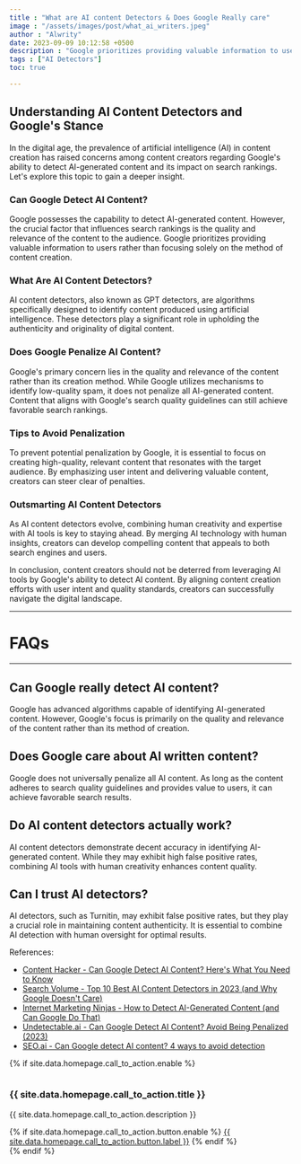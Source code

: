 ```yaml
---
title : "What are AI content Detectors & Does Google Really care"
image : "/assets/images/post/what_ai_writers.jpeg"
author : "Alwrity"
date: 2023-09-09 10:12:58 +0500
description : "Google prioritizes providing valuable information to users rather than focusing solely on the method of content creation. Understand what AI writers are, how they function and generate relevant texts."
tags : ["AI Detectors"]
toc: true

---
```


## Understanding AI Content Detectors and Google's Stance

In the digital age, the prevalence of artificial intelligence (AI) in content creation has raised concerns among content creators regarding Google's ability to detect AI-generated content and its impact on search rankings. Let's explore this topic to gain a deeper insight.

### Can Google Detect AI Content?

Google possesses the capability to detect AI-generated content. However, the crucial factor that influences search rankings is the quality and relevance of the content to the audience. Google prioritizes providing valuable information to users rather than focusing solely on the method of content creation.

### What Are AI Content Detectors?

AI content detectors, also known as GPT detectors, are algorithms specifically designed to identify content produced using artificial intelligence. These detectors play a significant role in upholding the authenticity and originality of digital content.

### Does Google Penalize AI Content?

Google's primary concern lies in the quality and relevance of the content rather than its creation method. While Google utilizes mechanisms to identify low-quality spam, it does not penalize all AI-generated content. Content that aligns with Google's search quality guidelines can still achieve favorable search rankings.

### Tips to Avoid Penalization

To prevent potential penalization by Google, it is essential to focus on creating high-quality, relevant content that resonates with the target audience. By emphasizing user intent and delivering valuable content, creators can steer clear of penalties.

### Outsmarting AI Content Detectors

As AI content detectors evolve, combining human creativity and expertise with AI tools is key to staying ahead. By merging AI technology with human insights, creators can develop compelling content that appeals to both search engines and users.

In conclusion, content creators should not be deterred from leveraging AI tools by Google's ability to detect AI content. By aligning content creation efforts with user intent and quality standards, creators can successfully navigate the digital landscape.

---

# FAQs

---

## Can Google really detect AI content?

Google has advanced algorithms capable of identifying AI-generated content. However, Google's focus is primarily on the quality and relevance of the content rather than its method of creation.

## Does Google care about AI written content?

Google does not universally penalize all AI content. As long as the content adheres to search quality guidelines and provides value to users, it can achieve favorable search results.

## Do AI content detectors actually work?

AI content detectors demonstrate decent accuracy in identifying AI-generated content. While they may exhibit high false positive rates, combining AI tools with human creativity enhances content quality.

## Can I trust AI detectors?

AI detectors, such as Turnitin, may exhibit false positive rates, but they play a crucial role in maintaining content authenticity. It is essential to combine AI detection with human oversight for optimal results.

References:
- [Content Hacker - Can Google Detect AI Content? Here's What You Need to Know](https://contenthacker.com/can-google-detect-ai-content/)
- [Search Volume - Top 10 Best AI Content Detectors in 2023 (and Why Google Doesn't Care)](https://searchvolume.io/resources/best-ai-content-detectors)
- [Internet Marketing Ninjas - How to Detect AI-Generated Content (and Can Google Do That)](https://www.internetmarketingninjas.com/blog/seo-tools/how-to-detect-ai-generated-content-and-can-google-do-that/)
- [Undetectable.ai - Can Google Detect AI Content? Avoid Being Penalized (2023)](https://undetectable.ai/blog/can-google-detect-ai-content/)
- [SEO.ai - Can Google detect AI content? 4 ways to avoid detection](https://seo.ai/blog/can-google-detect-ai-content)

<!-- call_to_action -->
{% if site.data.homepage.call_to_action.enable %}
<section class="section pt-0">
  <div class="container">
    <div class="row">
      <div class="col-lg-8 mx-auto">
        <div class="row shadow bg-white p-5">
          <div class="col-md-4 text-center text-md-left mb-4 mb-lg-0">
            <img src="{{ site.data.homepage.call_to_action.image | relative_url }}" class="mr-4 img-fluid rounded" alt=""></div>
          <div class="col-md-8 text-center text-md-left">
            <h3 class="mt-0">{{ site.data.homepage.call_to_action.title }}</h3>
            <p>{{ site.data.homepage.call_to_action.description }}</p>
            {% if site.data.homepage.call_to_action.button.enable %}
            <a href="{{ site.data.homepage.call_to_action.button.link | relative_url }}"
              class="btn btn-primary">{{ site.data.homepage.call_to_action.button.label }}</a>
            {% endif %}
          </div>
        </div>
      </div>
    </div>
  </div>
</section>
{% endif %}
<!-- /call_to_action -->

